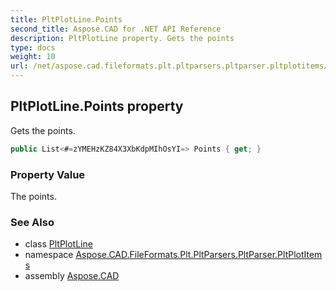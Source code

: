 ```yaml
---
title: PltPlotLine.Points
second_title: Aspose.CAD for .NET API Reference
description: PltPlotLine property. Gets the points
type: docs
weight: 10
url: /net/aspose.cad.fileformats.plt.pltparsers.pltparser.pltplotitems/pltplotline/points/
---
```

## PltPlotLine.Points property

Gets the points.

```csharp
public List<#=zYMEHzKZ84X3XbKdpMIhOsYI=> Points { get; }
```

### Property Value

The points.

### See Also

* class [PltPlotLine](../)
* namespace [Aspose.CAD.FileFormats.Plt.PltParsers.PltParser.PltPlotItems](../../pltplotline/)
* assembly [Aspose.CAD](../../../)


